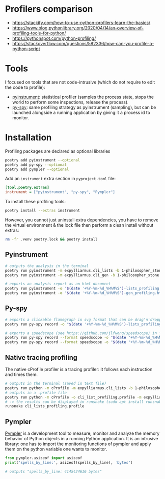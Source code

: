 
# Profilers comparison

* https://stackify.com/how-to-use-python-profilers-learn-the-basics/
* https://www.blog.pythonlibrary.org/2020/04/14/an-overview-of-profiling-tools-for-python/
* https://pythonspot.com/python-profiling/
* https://stackoverflow.com/questions/582336/how-can-you-profile-a-python-script

# Tools

I focused on tools that are not code-intrusive (which do not require to edit the code to profile):

* [pyinstrument](https://github.com/joerick/pyinstrument): statistical profiler (samples the process state, stops the world to perform some inspections, release the process).
* [py-spy](https://github.com/benfred/py-spy): same profiling strategy as pyinstrument (sampling), but can be launched alongside a running application by giving it a process id to monitor.

# Installation

Profiling packages are declared as optional libraries

```sh
poetry add pyinstrument --optional
poetry add py-spy --optional
poetry add pympler --optional
```

Add an `instrument` extra section in `pyproject.toml` file:

```ini
[tool.poetry.extras]
instrument = ["pyinstrument", "py-spy", "Pympler"]
```

To install these profiling tools:

```sh
poetry install --extras instrument
```

However, you cannot just uninstall extra dependencies, you have to remove the virtual environment & the lock file then perform a clean install without extras:

```sh
rm -fr .venv poetry.lock && poetry install
```

## Pyinstrument

```sh
# outputs the analysis in the terminal
poetry run pyinstrument -m expylliarmus.cli_lists -b 1-philosopher_stone -b 3-azkaban -b 5-order_phenix -b 7-deathly_hallows
poetry run pyinstrument -m expylliarmus.cli_gen -b 1-philosopher_stone -b 3-azkaban -b 5-order_phenix -b 7-deathly_hallows

# exports an analysis report as an html document
poetry run pyinstrument -o "$(date '+%Y-%m-%d_%H%M%S')-lists_profiling.html" -r html -m expylliarmus.cli_lists -b 1-philosopher_stone -b 3-azkaban -b 5-order_phenix -b 7-deathly_hallows
poetry run pyinstrument -o "$(date '+%Y-%m-%d_%H%M%S')-gen_profiling.html" -r html -m expylliarmus.cli_gen -b 1-philosopher_stone -b 3-azkaban -b 5-order_phenix -b 7-deathly_hallows
```

## Py-spy

```sh
# exports a clickable flamegraph in svg format that can be drag'n'dropped in a browser
poetry run py-spy record -o "$(date '+%Y-%m-%d_%H%M%S')-lists_profiling.svg" -- python -m expylliarmus.cli_lists -b 1-philosopher_stone -b 3-azkaban -b 5-order_phenix -b 7-deathly_hallows

# exports a speedscope (see https://github.com/jlfwong/speedscope) in json format that can be drag'n'dropped in https://www.speedscope.app/
poetry run py-spy record --format speedscope -o "$(date '+%Y-%m-%d_%H%M%S')-lists_profiling.json" -- python -m expylliarmus.cli_lists -b 7-deathly_hallows
poetry run py-spy record --format speedscope -o "$(date '+%Y-%m-%d_%H%M%S')-gen_profiling.json" -- python -m expylliarmus.cli_gen -b 7-deathly_hallows
```

## Native tracing profiling

The native cProfile profiler is a tracing profiler: it follows each instruction and times them.

```sh
# outputs in the terminal (saved in text file)
poetry run python -m cProfile -m expylliarmus.cli_lists -b 1-philosopher_stone -b 3-azkaban -b 5-order_phenix -b 7-deathly_hallows > cli_lists_cprofiling.txt
# outputs in a .profile file
poetry run python -m cProfile -o cli_list_profiling.profile -m expylliarmus.cli_lists -b 1-philosopher_stone -b 3-azkaban -b 5-order_phenix -b 7-deathly_hallows
# -> the results can be displayed in runsnake (sudo apt install runsnakerun)
runsnake cli_lists_profiling.profile
```

## Pympler

[Pympler](https://pympler.readthedocs.io/en/latest/) is a development tool to measure, monitor and analyze the memory behavior of Python objects in a running Python application.
It is an intrusive library: one has to import the monitoring functions of pympler and apply them on the python variable one wants to monitor.

```python
from pympler.asizeof import asizeof
print('spells_by_line:', asizeof(spells_by_line), 'bytes')

# outputs "spells_by_line: 4145434616 bytes"
```
